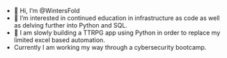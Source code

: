 - 👋 Hi, I’m @WintersFold
- 👀 I’m interested in continued education in infrastructure as code as well as delving further into Python and SQL.
- 🌱 I am slowly building a TTRPG app using Python in order to replace my limited excel based automation.
-  Currently I am working my way through a cybersecurity bootcamp.



<!---
WintersFold/WintersFold is a ✨ special ✨ repository because its `README.md` (this file) appears on your GitHub profile.
You can click the Preview link to take a look at your changes.
--->
